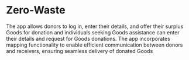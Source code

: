 # Zero-Waste
The app allows donors to log in, enter their details, and offer their surplus Goods for donation and individuals seeking Goods assistance can enter their details and request for Goods donations. The app incorporates mapping functionality to enable efficient communication between donors and receivers, ensuring seamless delivery of donated Goods
